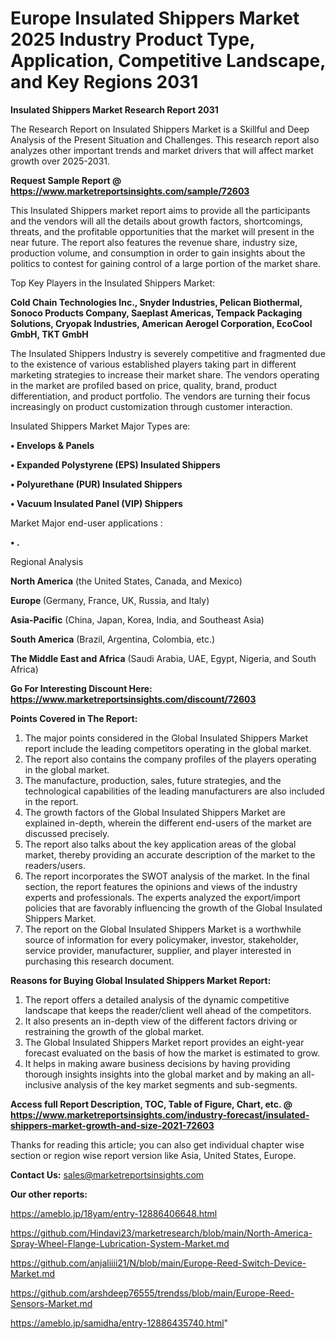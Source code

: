  # Europe Insulated Shippers Market 2025 Industry Product Type, Application, Competitive Landscape, and Key Regions 2031

<strong>Insulated Shippers Market Research Report 2031</strong>

The Research Report on Insulated Shippers Market is a Skillful and Deep Analysis of the Present Situation and Challenges. This research report also analyzes other important trends and market drivers that will affect market growth over 2025-2031.

<strong>Request Sample Report @ <a href=https://www.marketreportsinsights.com/sample/72603>https://www.marketreportsinsights.com/sample/72603</a></strong>

This Insulated Shippers market report aims to provide all the participants and the vendors will all the details about growth factors, shortcomings, threats, and the profitable opportunities that the market will present in the near future. The report also features the revenue share, industry size, production volume, and consumption in order to gain insights about the politics to contest for gaining control of a large portion of the market share.

Top Key Players in the Insulated Shippers Market:

<strong>Cold Chain Technologies Inc., Snyder Industries, Pelican Biothermal, Sonoco Products Company, Saeplast Americas, Tempack Packaging Solutions, Cryopak Industries, American Aerogel Corporation, EcoCool GmbH, TKT GmbH</strong>

The Insulated Shippers Industry is severely competitive and fragmented due to the existence of various established players taking part in different marketing strategies to increase their market share. The vendors operating in the market are profiled based on price, quality, brand, product differentiation, and product portfolio. The vendors are turning their focus increasingly on product customization through customer interaction.

Insulated Shippers Market Major Types are:

<strong>• Envelops & Panels

• Expanded Polystyrene (EPS) Insulated Shippers

• Polyurethane (PUR) Insulated Shippers

• Vacuum Insulated Panel (VIP) Shippers</strong>

Market Major end-user applications :

<strong>• .</strong>

Regional Analysis

</u><strong><b>North America</b></strong> (the United States, Canada, and Mexico)

<strong><b>Europe </b></strong>(Germany, France, UK, Russia, and Italy)

<strong><b>Asia-Pacific</b></strong> (China, Japan, Korea, India, and Southeast Asia)

<strong><b>South America</b></strong> (Brazil, Argentina, Colombia, etc.)

<strong><b>The Middle East and Africa</b></strong> (Saudi Arabia, UAE, Egypt, Nigeria, and South Africa)

<strong>Go For Interesting Discount Here: <a href=https://www.marketreportsinsights.com/discount/72603>https://www.marketreportsinsights.com/discount/72603</a></strong>

<strong>Points Covered in The Report:</strong>
<ol>
  <li>The major points considered in the Global Insulated Shippers Market report include the leading competitors operating in the global market.</li>
  <li>The report also contains the company profiles of the players operating in the global market.</li>
  <li>The manufacture, production, sales, future strategies, and the technological capabilities of the leading manufacturers are also included in the report.</li>
  <li>The growth factors of the Global Insulated Shippers Market are explained in-depth, wherein the different end-users of the market are discussed precisely.</li>
  <li>The report also talks about the key application areas of the global market, thereby providing an accurate description of the market to the readers/users.</li>
  <li>The report incorporates the SWOT analysis of the market. In the final section, the report features the opinions and views of the industry experts and professionals. The experts analyzed the export/import policies that are favorably influencing the growth of the Global Insulated Shippers Market.</li>
  <li>The report on the Global Insulated Shippers Market is a worthwhile source of information for every policymaker, investor, stakeholder, service provider, manufacturer, supplier, and player interested in purchasing this research document.</li>
</ol>
<strong>Reasons for Buying Global Insulated Shippers Market Report:</strong>

<ol>
  <li>The report offers a detailed analysis of the dynamic competitive landscape that keeps the reader/client well ahead of the competitors.</li>
  <li>It also presents an in-depth view of the different factors driving or restraining the growth of the global market.</li>
  <li>The Global Insulated Shippers Market report provides an eight-year forecast evaluated on the basis of how the market is estimated to grow.</li>
  <li>It helps in making aware business decisions by having providing thorough insights insights into the global market and by making an all-inclusive analysis of the key market segments and sub-segments.</li>
</ol>
<strong>Access full Report Description, TOC, Table of Figure, Chart, etc. @ <a href=https://www.marketreportsinsights.com/industry-forecast/insulated-shippers-market-growth-and-size-2021-72603>https://www.marketreportsinsights.com/industry-forecast/insulated-shippers-market-growth-and-size-2021-72603</a></strong>


Thanks for reading this article; you can also get individual chapter wise section or region wise report version like Asia, United States, Europe.

<strong>Contact Us:</strong>
sales@marketreportsinsights.com

<strong>Our other reports:</strong>

<a href=https://ameblo.jp/18yam/entry-12886406648.html>https://ameblo.jp/18yam/entry-12886406648.html</a>

<a href=https://github.com/Hindavi23/marketresearch/blob/main/North-America-Spray-Wheel-Flange-Lubrication-System-Market.md>https://github.com/Hindavi23/marketresearch/blob/main/North-America-Spray-Wheel-Flange-Lubrication-System-Market.md</a>

<a href=https://github.com/anjaliiii21/N/blob/main/Europe-Reed-Switch-Device-Market.md>https://github.com/anjaliiii21/N/blob/main/Europe-Reed-Switch-Device-Market.md</a>

<a href=https://github.com/arshdeep76555/trendss/blob/main/Europe-Reed-Sensors-Market.md>https://github.com/arshdeep76555/trendss/blob/main/Europe-Reed-Sensors-Market.md</a>

<a href=https://ameblo.jp/samidha/entry-12886435740.html>https://ameblo.jp/samidha/entry-12886435740.html</a>"
